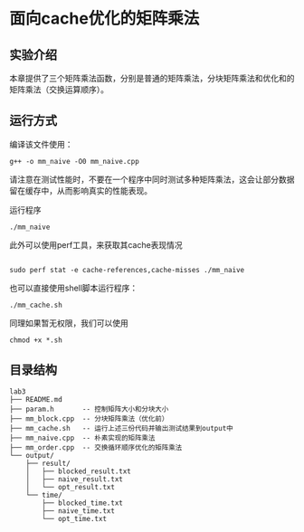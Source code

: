 # 面向cache优化的矩阵乘法

## 实验介绍

本章提供了三个矩阵乘法函数，分别是普通的矩阵乘法，分块矩阵乘法和优化和的矩阵乘法（交换运算顺序）。

## 运行方式

编译该文件使用：

```
g++ -o mm_naive -O0 mm_naive.cpp
```

请注意在测试性能时，不要在一个程序中同时测试多种矩阵乘法，这会让部分数据留在缓存中，从而影响真实的性能表现。

运行程序

```
./mm_naive
```

此外可以使用perf工具，来获取其cache表现情况

```

sudo perf stat -e cache-references,cache-misses ./mm_naive
```

也可以直接使用shell脚本运行程序：

```
./mm_cache.sh
```

同理如果暂无权限，我们可以使用

```
chmod +x *.sh
```

## 目录结构

```
lab3
├── README.md
├── param.h       -- 控制矩阵大小和分块大小
├── mm_block.cpp  -- 分块矩阵乘法（优化前）
├── mm_cache.sh   -- 运行上述三份代码并输出测试结果到output中
├── mm_naive.cpp  -- 朴素实现的矩阵乘法
├── mm_order.cpp  -- 交换循环顺序优化的矩阵乘法
└── output/
    ├── result/
    │   ├── blocked_result.txt
    │   ├── naive_result.txt
    │   └── opt_result.txt
    └── time/
        ├── blocked_time.txt
        ├── naive_time.txt
        └── opt_time.txt
    
```
